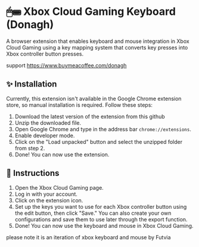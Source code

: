 # 🖱⌨ Xbox Cloud Gaming Keyboard (Donagh)
A browser extension that enables keyboard and mouse integration in Xbox Cloud Gaming using a key mapping system that converts key presses into Xbox controller button presses.
<br>

support https://www.buymeacoffee.com/donagh

## ✨ Installation
Currently, this extension isn't available in the Google Chrome extension store, so manual installation is required. Follow these steps:
1. Download the latest version of the extension from this github
2. Unzip the downloaded file.
3. Open Google Chrome and type in the address bar `chrome://extensions`.
4. Enable developer mode.
5. Click on the "Load unpacked" button and select the unzipped folder from step 2.
6. Done! You can now use the extension.

## 📝 Instructions
1. Open the Xbox Cloud Gaming page.
2. Log in with your account.
3. Click on the extension icon.
4. Set up the keys you want to use for each Xbox controller button using the edit button, then click "Save." You can also create your own configurations and save them to use later through the export function.
5. Done! You can now use the keyboard and mouse in Xbox Cloud Gaming.


please note it is an iteration of xbox keyboard and mouse by Futvia 
